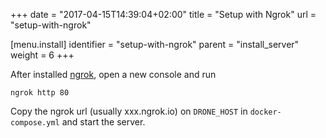 +++
date = "2017-04-15T14:39:04+02:00"
title = "Setup with Ngrok"
url = "setup-with-ngrok"

[menu.install]
  identifier = "setup-with-ngrok"
  parent = "install_server"
  weight = 6
+++

After installed [ngrok](https://ngrok.com/), open a new console and run
```
ngrok http 80
```

Copy the ngrok url (usually xxx.ngrok.io) on `DRONE_HOST` in `docker-compose.yml` and start the server.
